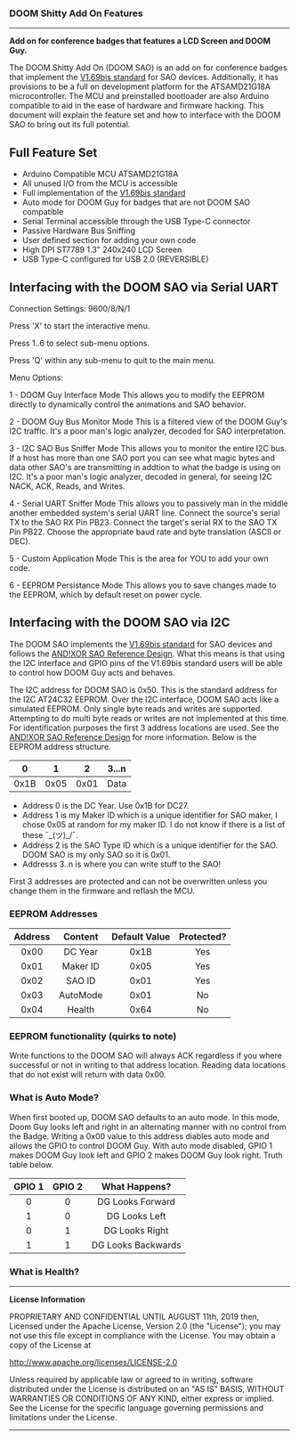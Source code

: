### DOOM Shitty Add On Features
***
**Add on for conference badges that features a LCD Screen and DOOM Guy.**

The DOOM Shitty Add On (DOOM SAO) is an add on for conference badges that implement the [V1.69bis standard](https://hackaday.com/2019/03/20/introducing-the-shitty-add-on-v1-69bis-standard/) for SAO devices. Additionally, it has provisions to be a full on development platform for the ATSAMD21G18A microcontroller. The MCU and preinstalled bootloader are also Arduino compatible to aid in the ease of hardware and firmware hacking. This document will explain the feature set and how to interface with the DOOM SAO to bring out its full potential.

## Full Feature Set
* Arduino Compatible MCU ATSAMD21G18A
* All unused I/O from the MCU is accessible
* Full implementation of the [V1.69bis standard](https://hackaday.com/2019/03/20/introducing-the-shitty-add-on-v1-69bis-standard/)
* Auto mode for DOOM Guy for badges that are not DOOM SAO compatible
* Serial Terminal accessible through the USB Type-C connector
* Passive Hardware Bus Sniffing
* User defined section for adding your own code
* High DPI ST7789 1.3" 240x240 LCD Screen
* USB Type-C configured for USB 2.0 (REVERSIBLE)

## Interfacing with the DOOM SAO via Serial UART

Connection Settings: 9600/8/N/1

Press 'X' to start the interactive menu.

Press 1..6 to select sub-menu options.

Press 'Q' within any sub-menu to quit to the main menu.

Menu Options:

1 - DOOM Guy Interface Mode
This allows you to modify the EEPROM directly to dynamically control the animations and SAO behavior.

2 - DOOM Guy Bus Monitor Mode
This is a filtered view of the DOOM Guy's I2C traffic. It's a poor man's logic analyzer, decoded for SAO interpretation.

3 - I2C SAO Bus Sniffer Mode
This allows you to monitor the entire I2C bus. If a host has more than one SAO port you can see what magic bytes and data other SAO's are transmitting in addtion to what the badge is using on I2C. It's a poor man's logic analyzer, decoded in general, for seeing I2C NACK, ACK, Reads, and Writes.

4 - Serial UART Sniffer Mode
This allows you to passively man in the middle another embedded system's serial UART line. 
Connect the source's serial TX to the SAO RX Pin PB23.
Connect the target's serial RX to the SAO TX Pin PB22.
Choose the appropriate baud rate and byte translation (ASCII or DEC).

5 - Custom  Application Mode
This is the area for YOU to add your own code.

6 - EEPROM Persistance Mode
This allows you to save changes made to the EEPROM, which by default reset on power cycle.

## Interfacing with the DOOM SAO via I2C

The DOOM SAO implements the [V1.69bis standard](https://hackaday.com/2019/03/20/introducing-the-shitty-add-on-v1-69bis-standard/) for SAO devices and follows the [AND!XOR SAO Reference Design](https://github.com/ANDnXOR/sao-reference-designs). What this means is that using the I2C interface and GPIO pins of the V1.69bis standard users will be able to control how DOOM Guy acts and behaves.

The I2C address for DOOM SAO is 0x50. This is the standard address for the I2C AT24C32 EEPROM. Over the I2C interface, DOOM SAO acts like a simulated EEPROM. Only single byte reads and writes are supported. Attempting to do multi byte reads or writes are not implemented at this time. For identification purposes the first 3 address locations are used. See the [AND!XOR SAO Reference Design](https://github.com/ANDnXOR/sao-reference-designs) for more information. Below is the EEPROM address structure. 

| 0		| 1		| 2 	| 3...n	|
|:-:	|:-:	|:-:	|:-:	|
| 0x1B	| 0x05	| 0x01	| Data	|

* Address 0 is the DC Year. Use 0x1B for DC27.
* Address 1 is my Maker ID which is a unique identifier for SAO maker, I chose 0x05 at random for my maker ID. I do not know if there is a list of these ¯\_(ツ)_/¯.
* Address 2 is the SAO Type ID which is a unique identifier for the SAO. DOOM SAO is my only SAO so it is 0x01. 
* Addresss 3..n is where you can write stuff to the SAO!

First 3 addresses are protected and can not be overwritten unless you change them in the firmware and reflash the MCU.

### EEPROM Addresses

| Address	| Content	| Default Value	| Protected?	|
|:-:		|:-:		|:-:			|:-:			|
| 0x00		| DC Year	| 0x1B			| Yes			|
| 0x01		| Maker ID	| 0x05			| Yes			|
| 0x02		| SAO ID	| 0x01			| Yes			|
| 0x03		| AutoMode	| 0x01			| No			|
| 0x04		| Health	| 0x64			| No			|

### EEPROM functionality (quirks to note) 

Write functions to the DOOM SAO will always ACK regardless if you where successful or not in writing to that address location.
Reading data locations that do not exist will return with data 0x00. 

### What is Auto Mode?

When first booted up, DOOM SAO defaults to an auto mode. In this mode, Doom Guy looks left and right in an alternating manner with no control from the Badge. Writing a 0x00 value to this address diables auto mode and allows the GPIO to control DOOM Guy. With auto mode disabled, GPIO 1 makes DOOM Guy look left and GPIO 2 makes DOOM Guy look right. Truth table below.

| GPIO 1	| GPIO 2	| What Happens?			|
|:-:		|:-:		|:-:					|
| 0			| 0			| DG Looks Forward		|
| 1			| 0			| DG Looks Left			|
| 0			| 1			| DG Looks Right		|
| 1			| 1			| DG Looks Backwards	|

### What is Health?

***
**License Information**

PROPRIETARY AND CONFIDENTIAL UNTIL AUGUST 11th, 2019 then,
Licensed under the Apache License, Version 2.0 (the "License");
you may not use this file except in compliance with the License.
You may obtain a copy of the License at
 
http://www.apache.org/licenses/LICENSE-2.0
 
Unless required by applicable law or agreed to in writing, software
distributed under the License is distributed on an "AS IS" BASIS,
WITHOUT WARRANTIES OR CONDITIONS OF ANY KIND, either express or implied.
See the License for the specific language governing permissions and
limitations under the License.
 
***
